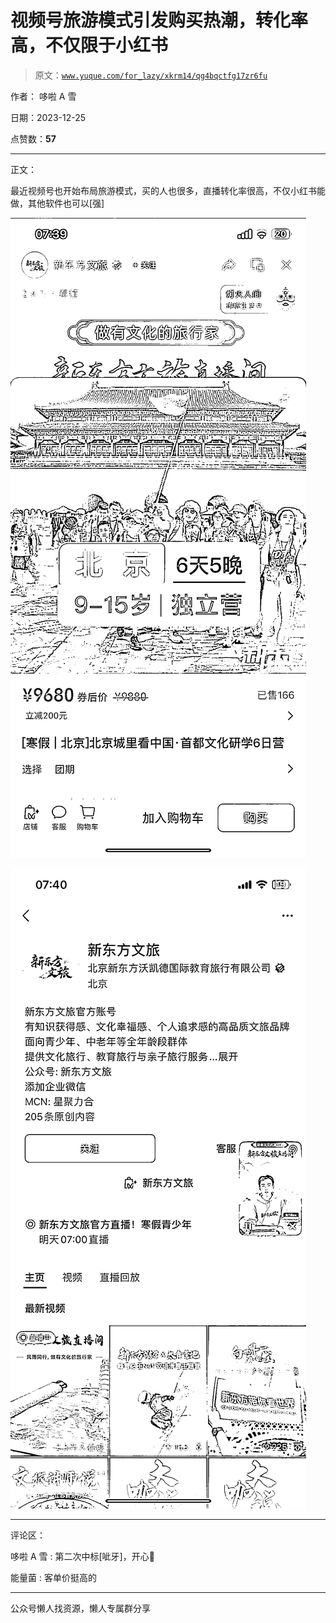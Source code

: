 # 视频号旅游模式引发购买热潮，转化率高，不仅限于小红书

> 原文：[`www.yuque.com/for_lazy/xkrm14/qg4bqctfg17zr6fu`](https://www.yuque.com/for_lazy/xkrm14/qg4bqctfg17zr6fu)

作者： 哆啦 A 雪

日期：2023-12-25

点赞数：**57**

* * *

正文：

最近视频号也开始布局旅游模式，买的人也很多，直播转化率很高，不仅小红书能做，其他软件也可以[强]

![](img/556d92e788e1326ce29b1db62dca09cb.png)

![](img/b8c2c8fc3356ec484ebb4beeaafb3c5a.png)

* * *

评论区：

哆啦 A 雪 : 第二次中标[呲牙]，开心🥳

能量菌 : 客单价挺高的

* * *

公众号懒人找资源，懒人专属群分享